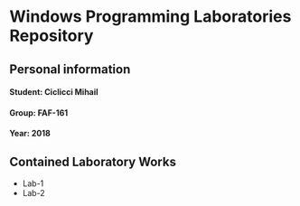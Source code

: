 # Windows Programming Laboratories Repository
## Personal information
#### Student: Ciclicci Mihail
#### Group: FAF-161
#### Year: 2018
## Contained Laboratory Works
  * Lab-1
  * Lab-2
